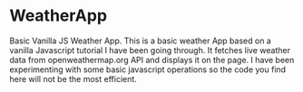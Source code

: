 # WeatherApp

Basic Vanilla JS Weather App.
This is a basic weather App based on a vanilla Javascript tutorial I have been going through.  It fetches live weather data from openweathermap.org API and displays it on the page. I have been experimenting with some basic javascript operations so the code you find here will not be the most efficient.
